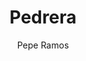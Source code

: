 ---
layout: ../../layouts/ImgHorizontal.astro
title: "Pedrera"
pubDate: 2022-07-01
description: "Canon EOS RP RF24mm F4-7.1 IS STM"
author: "Pepe Ramos"
name: "/bcn/img16.webp"
nextImg: "/bcn/img8.webp"
alt: "Plaça de Jacint Verdaguer "
galeria: "barcelona"
prev: "img15"
next: "img8"
---